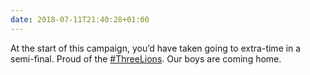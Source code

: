 ```yaml
---
date: 2018-07-11T21:40:28+01:00
---
```

At the start of this campaign, you’d have taken going to extra-time in a semi-final. Proud of the [#ThreeLions](https://twitter.com/hashtag/ThreeLions). Our boys are coming home.
